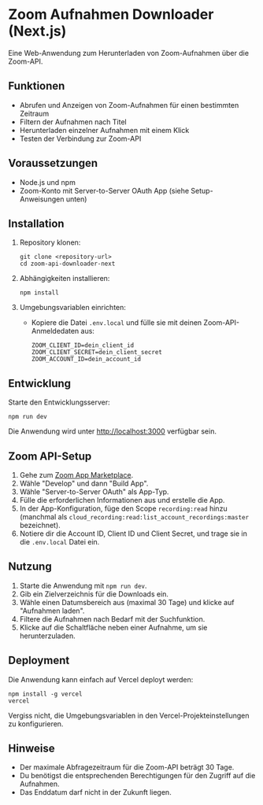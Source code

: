 # Zoom Aufnahmen Downloader (Next.js)

Eine Web-Anwendung zum Herunterladen von Zoom-Aufnahmen über die Zoom-API.

## Funktionen

- Abrufen und Anzeigen von Zoom-Aufnahmen für einen bestimmten Zeitraum
- Filtern der Aufnahmen nach Titel
- Herunterladen einzelner Aufnahmen mit einem Klick
- Testen der Verbindung zur Zoom-API

## Voraussetzungen

- Node.js und npm
- Zoom-Konto mit Server-to-Server OAuth App (siehe Setup-Anweisungen unten)

## Installation

1. Repository klonen:
   ```
   git clone <repository-url>
   cd zoom-api-downloader-next
   ```

2. Abhängigkeiten installieren:
   ```
   npm install
   ```

3. Umgebungsvariablen einrichten:
   - Kopiere die Datei `.env.local` und fülle sie mit deinen Zoom-API-Anmeldedaten aus:
     ```
     ZOOM_CLIENT_ID=dein_client_id
     ZOOM_CLIENT_SECRET=dein_client_secret
     ZOOM_ACCOUNT_ID=dein_account_id
     ```

## Entwicklung

Starte den Entwicklungsserver:
```
npm run dev
```

Die Anwendung wird unter [http://localhost:3000](http://localhost:3000) verfügbar sein.

## Zoom API-Setup

1. Gehe zum [Zoom App Marketplace](https://marketplace.zoom.us/).
2. Wähle "Develop" und dann "Build App".
3. Wähle "Server-to-Server OAuth" als App-Typ.
4. Fülle die erforderlichen Informationen aus und erstelle die App.
5. In der App-Konfiguration, füge den Scope `recording:read` hinzu (manchmal als `cloud_recording:read:list_account_recordings:master` bezeichnet).
6. Notiere dir die Account ID, Client ID und Client Secret, und trage sie in die `.env.local` Datei ein.

## Nutzung

1. Starte die Anwendung mit `npm run dev`.
2. Gib ein Zielverzeichnis für die Downloads ein.
3. Wähle einen Datumsbereich aus (maximal 30 Tage) und klicke auf "Aufnahmen laden".
4. Filtere die Aufnahmen nach Bedarf mit der Suchfunktion.
5. Klicke auf die Schaltfläche neben einer Aufnahme, um sie herunterzuladen.

## Deployment

Die Anwendung kann einfach auf Vercel deployt werden:

```
npm install -g vercel
vercel
```

Vergiss nicht, die Umgebungsvariablen in den Vercel-Projekteinstellungen zu konfigurieren.

## Hinweise

- Der maximale Abfragezeitraum für die Zoom-API beträgt 30 Tage.
- Du benötigst die entsprechenden Berechtigungen für den Zugriff auf die Aufnahmen.
- Das Enddatum darf nicht in der Zukunft liegen. 